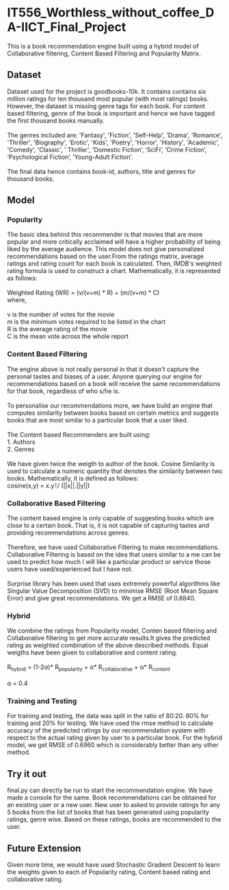# IT556_Worthless_without_coffee_DA-IICT_Final_Project
This is a book recommendation engine built using a hybrid model of Collaborative filtering, Content Based Filtering and Popularity Matrix.

## Dataset
Dataset used for the project is goodbooks-10k. It contains contains six million ratings for ten thousand most popular (with most ratings) books. However, the dataset is missing genre tags for each book. For content based filtering, genre of the book is important and hence we have tagged the first thousand books manually. <br/><br /> The genres included are: 'Fantasy', 'Fiction', 'Self-Help', 'Drama', 'Romance', 'Thriller', 'Biography', 'Erotic', 'Kids', 'Poetry', 'Horror', 'History', 'Academic', 'Comedy', 'Classic', ' Thriller', 'Domestic Fiction’, ‘SciFi’, ‘Crime Fiction’, ‘Psychological Fiction’, ‘Young-Adult Fiction’. <br /><br /> The final data hence contains book-id, authors, title and genres for thousand books.<br />

## Model

### Popularity
The basic idea behind this recommender is that movies that are more popular and more critically acclaimed will have a higher probability of being liked by the average audience. This model does not give personalized recommendations based on the user.From the ratings matrix, average ratings and rating count for each book is calculated. Then, IMDB's weighted rating formula is used to construct a chart. Mathematically, it is represented as follows:<br /><br />Weighted Rating (WR) =  (v/(v+m) * R) + (m/(v+m) * C)<br />where,<br /><br />v is the number of votes for the movie<br />m is the minimum votes required to be listed in the chart<br />R is the average rating of the movie<br />C is the mean vote across the whole report<br />

### Content Based Filtering 
The engine above is not really personal in that it doesn't capture the personal tastes and biases of a user. Anyone querying our engine for recommendations based on a book will receive the same recommendations for that book, regardless of who s/he is.<br /><br />To personalise our recommendations more, we have build an engine that computes similarity between books based on certain metrics and suggests books that are most similar to a particular book that a user liked. <br /><br />The Content based Recommenders are built using:<br />1. Authors <br />2. Genres<br /><br />We have given twice the weigth to author of the book. Cosine Similarity is used to calculate a numeric quantity that denotes the similarity between two books. Mathematically, it is defined as follows:<br />cosine(x,y) = x.y⊺/ (||x||.||y||)<br />

### Collaborative Based Filtering
The content based engine is only capable of suggesting books which are close to a certain book. That is, it is not capable of capturing tastes and providing recommendations across genres.<br /><br/> Therefore, we have used Collaborative Filtering to make recommendations. Collaborative Filtering is based on the idea that users similar to a me can be used to predict how much I will like a particular product or service those users have used/experienced but I have not.<br /><br />Surprise library has been used that uses extremely powerful algorithms like Singular Value Decomposition (SVD) to minimise RMSE (Root Mean Square Error) and give great recommendations. We get a RMSE of 0.8840.

### Hybrid

We combine the ratings from Popularity model, Conten based filtering and Collaborative filtering to get more accurate results.It gives the predicted rating as weighted combination of the above described methods. Equal weigths have been given to collaborative and content rating.<br /><br /> R<sub>hybrid</sub> = (1-2α)* R<sub>popularity</sub> + α* R<sub>collaborative</sub>  + α* R<sub>content</sub> <br /><br /> α = 0.4

### Training and Testing
For training and testing, the data was split in the ratio of 80:20. 80% for training and 20% for testing. We have used the rmse method to calculate accuracy of the predicted ratings by our recommendation system with respect to the actual rating given by user to a particular book. For the hybrid model, we get RMSE of 0.6960 which is considerably better than any other method.


## Try it out
final.py can directly be run to start the recommendation engine. We have made a console for the same. Book recommendations can be obtained for an existing user or a new user. New user to asked to provide ratings for any 5 books from the list of books that has been generated using popularity ratings, genre wise. Based on these ratings, books are recommended to the user. 

## Future Extension
Given more time, we would have used Stochastic Gradient Descent to learn the weights given to each of Popularity rating, Content based rating and collaborative rating. 
